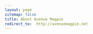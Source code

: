 ```yaml
---
layout: page
sitemap: false
title: About Avenue Magpie
redirect_to:  http://avenuemagpie.net
---
```



